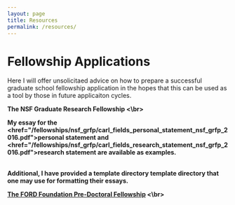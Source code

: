 ```yaml
---
layout: page
title: Resources
permalink: /resources/
---
```

<div class="home">

<h1 class="page-heading">Fellowship Applications</h1>
Here I will offer unsolicitaed advice on how to prepare a successful graduate school fellowship application in the hopes that this can be used as a tool by those
in future applicaiton cycles. <br>

<b> The NSF Graduate Research Fellowship <b> <\br>

My essay for the 
<href="/fellowships/nsf_grfp/carl_fields_personal_statement_nsf_grfp_2016.pdf">personal statement</a> 
and 
<href="/fellowships/nsf_grfp/carl_fields_research_statement_nsf_grfp_2016.pdf">research statement</a> are available as examples.

<br>
Additional, I have provided a 
<href="/fellowships/nsf_grfp/template_dir.zip">template directory</a> 
template directory 
that one may use for formatting their essays.

<b> [The FORD Foundation Pre-Doctoral Fellowship](http://sites.nationalacademies.org/PGA/FordFellowships/PGA_171962) <b> <\br>


